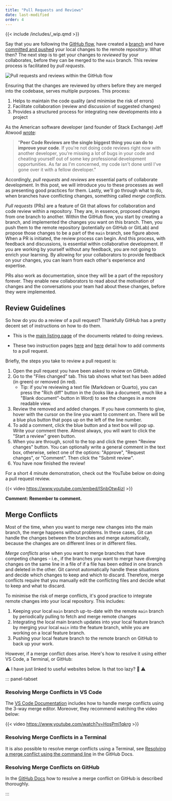 ```yaml
---
title: "Pull Requests and Reviews"
date: last-modified
order: 4
---
```


{{< include /includes/_wip.qmd >}}

Say that you are following the [GitHub flow](index.md#branching-strategy-github-flow), have created a [branch](branching.md) and have [committed and pushed](commits.md) your local changes to the remote repository. What then? The next step is to get your changes to *reviewed* by your collaborates, before they can be merged to the `main` branch. This review process is facilitated by *pull requests*.

![Pull requests and reviews within the GitHub flow](../images/github-flow-pr.png)

Ensuring that the changes are reviewed by others before they are merged into the codebase, serves multiple purposes. This process:
  
  1. Helps to maintain the code quality (and minimise the risk of errors)
  2. Facilitate collaboration (review and discussion of suggested changes)
  3. Provides a structured process for integrating new developments into a project

As the American software developer (and founder of Stack Exchange) Jeff Atwood [wrote](https://blog.codinghorror.com/code-reviews-just-do-it/?ref=hackernoon.com):

> "**Peer Code Reviews are the single biggest thing you can do to improve your code**. If you're not doing code reviews right now with another developer, you're missing a lot of bugs in your code and cheating yourself out of some key professional development opportunities. As far as I'm concerned, my code isn't done until I've gone over it with a fellow developer."

Accordingly, *pull requests* and *reviews* are essential parts of collaborate development. In this post, we will introduce you to these processes as well as presenting good practices for them. Lastly, we'll go through what to do, when branches have conflicting changes, something called *merge conflicts*.


*Pull requests* (PRs) are a feature of Git that allows for collaboration and code review within a repository. They are, in essence, proposed changes from one branch to another. Within the GitHub flow, you start by creating a branch, and implemented the changes you want on this branch. Then, you push them to the remote repository (potentially on GitHub or GitLab) and propose those changes to be a part of the `main` branch, see figure above. 
When a PR is initiated, the review process can begin. And this process, with feedback and discussions, is essential within collaborative development.
If you are working by yourself without any feedback, you are not going to enrich your learning. By allowing for your collaborators to provide feedback on your changes, you can learn from each other's experience and expertise.

PRs also work as documentation, since they will be a part of the repository forever. They enable new collaborators to read about the motivation of changes and the conversations your team had about these changes, before they were implemented.

## Review Guidelines

So how do you do a review of a pull request? Thankfully GitHub has a
pretty decent set of instructions on how to do them.

- This is the [main listing
    page](https://docs.github.com/en/pull-requests/collaborating-with-pull-requests/reviewing-changes-in-pull-requests)
    of the documents related to doing reviews.

- These two instruction pages
    [here](https://docs.github.com/en/pull-requests/collaborating-with-pull-requests/reviewing-changes-in-pull-requests/reviewing-proposed-changes-in-a-pull-request)
    and
    [here](https://docs.github.com/en/pull-requests/collaborating-with-pull-requests/reviewing-changes-in-pull-requests/commenting-on-a-pull-request)
    detail how to add comments to a pull request.

Briefly, the steps you take to review a pull request is:

1. Open the pull request you have been asked to review on GitHub.
2. Go to the "Files changed" tab. This tab shows what text has been
    added (in green) or removed (in red).
    - Tip: if you're reviewing a text file (Markdown or Quarto), you can press the "Rich diff" button in the (looks like a document, much like a "Blank document"-button in Word) to see the changes in a more readable view.
3. Review the removed and added changes. If you have comments to give,
    hover with the cursor on the line you want to comment on. There will
    be a blue plus button that pops up on the left of the line number.
4. To add a comment, click the blue button and a text box will pop up.
    Write your comment there. Almost always, you will want to click the
    "Start a review" green button.
5. When you are through, scroll to the top and click the green "Review changes"
    button. You can optionally write a general comment in the text box,
    otherwise, select one of the options: "Approve", "Request changes",
    or "Comment". Then click the "Submit review".
6. You have now finished the review!

For a short 4 minute demonstration, check out the YouTube below on doing
a pull request review.

{{< video <https://www.youtube.com/embed/lSnbOtw4izI> >}}


**Comment: Remember to comment.**

## Merge Conflicts

Most of the time, when you want to merge new changes into the main branch, the merge happens without problems. In these cases, Git can handle the changes between the branches and merge automatically, because the changes are on different lines or in different files.

*Merge conflicts* arise when you want to merge branches that have competing changes - i.e., if the branches you want to merge have diverging changes on the same line in a file of if a file has been edited in one branch and deleted in the other. Git cannot automatically handle these situations and decide which changes to keep and which to discard. Therefore, merge conflicts require that you manually edit the conflicting files and decide what to keep and what to discard.

To minimise the risk of merge conflicts, it's good practice to integrate remote changes into your local repository. This includes:

1. Keeping your local `main` branch up-to-date with the remote `main` branch by periodically pulling to fetch and merge remote changes
2. Integrating the local main branch updates into your local feature branch by merging your local `main` into the feature branch, while you are working on a local feature branch.
3. Pushing your local feature branch to the remote branch on GitHub to back up your work.

However, if a merge conflict does arise. Here's how to resolve it using either VS Code, a Terminal, or GitHub:

:warning: I have just linked to useful websites below. Is that too lazy? :grimacing: :warning:

::: panel-tabset

### Resolving Merge Conflicts in VS Code

The [VS Code Documentation](https://code.visualstudio.com/docs/sourcecontrol/overview#_merge-conflicts) includes how to handle merge conflicts using the 3-way merge editor. Moreover, they recommend watching the video below:

{{< video <https://www.youtube.com/watch?v=HosPml1qkrg> >}}

### Resolving Merge Conflicts in a Terminal

It is also possible to resolve merge conflicts using a Terminal, see [Resolving a merge conflict using the command line](https://docs.github.com/en/pull-requests/collaborating-with-pull-requests/addressing-merge-conflicts/resolving-a-merge-conflict-using-the-command-line) in the GitHub Docs.

### Resolving Merge Conflicts on GitHub

In the [GitHub Docs](https://docs.github.com/en/pull-requests/collaborating-with-pull-requests/addressing-merge-conflicts/resolving-a-merge-conflict-on-github) how to resolve a merge conflict on GitHub is described thoroughly.

:::

